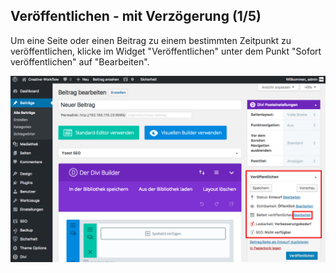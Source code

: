 ## Veröffentlichen - mit Verzögerung (1/5)

Um eine Seite oder einen Beitrag zu einem bestimmten Zeitpunkt zu veröffentlichen, klicke im Widget "Veröffentlichen" unter dem Punkt "Sofort veröffentlichen" auf "Bearbeiten".

![image](./assets/deleyed_edit.jpg)
